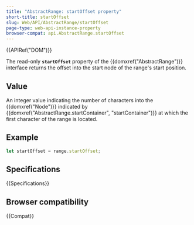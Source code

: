 ```yaml
---
title: "AbstractRange: startOffset property"
short-title: startOffset
slug: Web/API/AbstractRange/startOffset
page-type: web-api-instance-property
browser-compat: api.AbstractRange.startOffset
---
```


{{APIRef("DOM")}}

The read-only **`startOffset`** property of the {{domxref("AbstractRange")}} interface returns the offset into the start node of the range's start position.

## Value

An integer value indicating the number of characters into the {{domxref("Node")}} indicated by {{domxref("AbstractRange.startContainer", "startContainer")}} at which the first character of the range is located.

## Example

```js
let startOffset = range.startOffset;
```

## Specifications

{{Specifications}}

## Browser compatibility

{{Compat}}
